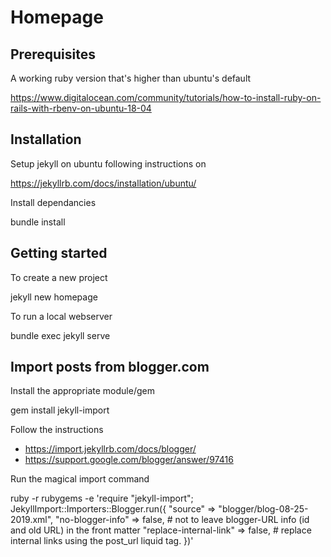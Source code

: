 # Homepage

## Prerequisites

A working ruby version that's higher than ubuntu's default

  https://www.digitalocean.com/community/tutorials/how-to-install-ruby-on-rails-with-rbenv-on-ubuntu-18-04

## Installation

Setup jekyll on ubuntu following instructions on

  https://jekyllrb.com/docs/installation/ubuntu/

Install dependancies

  bundle install

## Getting started

To create a new project

  jekyll new homepage

To run a local webserver

  bundle exec jekyll serve

## Import posts from blogger.com

Install the appropriate module/gem

  gem install jekyll-import

Follow the instructions
- https://import.jekyllrb.com/docs/blogger/
- https://support.google.com/blogger/answer/97416

Run the magical import command

ruby -r rubygems -e 'require "jekyll-import";
  JekyllImport::Importers::Blogger.run({
    "source"                => "blogger/blog-08-25-2019.xml",
    "no-blogger-info"       => false, # not to leave blogger-URL info (id and old URL) in the front matter
    "replace-internal-link" => false, # replace internal links using the post_url liquid tag.
  })'
